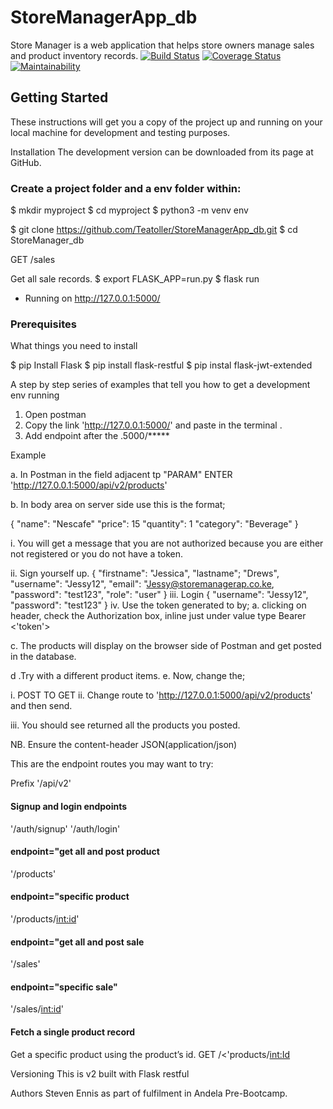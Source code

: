 # StoreManagerApp_db
Store Manager is a web application that helps store owners manage sales and product inventory records.
[![Build Status](https://travis-ci.org/Teatoller/StoreManagerApp_db.svg?branch=develop)](https://travis-ci.org/Teatoller/StoreManagerApp_db) [![Coverage Status](https://coveralls.io/repos/github/Teatoller/StoreManagerApp_db/badge.svg?branch=ft-Add-Sale-endpoints-161650429)](https://coveralls.io/github/Teatoller/StoreManagerApp_db?branch=ft-Add-Sale-endpoints-161650429) [![Maintainability](https://api.codeclimate.com/v1/badges/6ab555b0a04d536d0a1e/maintainability)](https://codeclimate.com/github/Teatoller/StoreManagerApp_db/maintainability)

## Getting Started
These instructions will get you a copy of the project up and running on your local machine for development and testing purposes. 

Installation
The development version can be downloaded from its page at GitHub.

### Create a project folder and a env folder within:

$ mkdir myproject
$ cd myproject
$ python3 -m venv env

$ git clone https://github.com/Teatoller/StoreManagerApp_db.git 
$ cd StoreManager_db

GET /sales

Get all sale records.
$ export FLASK_APP=run.py
$ flask run

* Running on http://127.0.0.1:5000/

### Prerequisites
What things you need to install

$ pip Install Flask
$ pip install flask-restful
$ pip instal flask-jwt-extended

A step by step series of examples that tell you how to get a development env running

1. Open postman
2. Copy the link 'http://127.0.0.1:5000/' and paste in the terminal .
3. Add endpoint after the .5000/*****

Example 

a. In Postman in the field adjacent tp "PARAM" ENTER 'http://127.0.0.1:5000/api/v2/products'

b. In body area on server side use this is the format;

{
    "name": "Nescafe"
    "price": 15
    "quantity": 1
    "category": "Beverage"
}

i. You will get a message that you are not authorized because you are either not registered or you do not have a token.

ii. Sign yourself up.
{
    "firstname": "Jessica",
    "lastname"; "Drews",
    "username": "Jessy12",
    "email": "Jessy@storemanagerap.co.ke,
    "password": "test123",
    "role": "user"
}
iii. Login
{
    "username": "Jessy12",
    "password": "test123"
}
iv. Use the token generated to by;
a. clicking on header, check the Authorization box, inline just under value type Bearer <'token'>

c. The products will display on the browser side of Postman and get posted in the database.

d .Try with a different product items.
e. Now, change the;

i. POST TO GET 
ii. Change route to 'http://127.0.0.1:5000/api/v2/products' and then send. 

iii. You should see returned all the products you posted.

NB. Ensure the content-header JSON(application/json)

This are the endpoint routes you may want to try:

Prefix '/api/v2'

#### Signup and login endpoints
'/auth/signup'
'/auth/login'

#### endpoint="get all and post product
'/products'

#### endpoint="specific product
'/products/<int:id>'
####  endpoint="get all and post sale
'/sales'
#### endpoint="specific sale"
'/sales/<int:id>'

#### Fetch a single product record
Get a specific product using the product’s id.
GET /<'products/<int:Id>

Versioning
This is v2 built with Flask restful

Authors
Steven Ennis as part of fulfilment in Andela Pre-Bootcamp.

